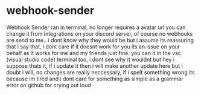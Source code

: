 # webhook-sender
Webhook Sender ran in terminal, no longer requires a avatar url you can change it from integrations on your discord server, of course no webhooks are send to me.. i dont know why they would be but i assume its reassuring that i say that, i dont care if it doesnt work for you its an issue on your behalf as it works for me and my friends just fine. you can it in the vsc (visual studio code) terminal too, i dont see why it wouldnt but hey i suppose thats it, if i update it then i will make another update here but i doubt i will, no changes are really neccessary, if i spelt something wrong its because im tired and i dont care for something as simple as a grammar error on github for crying out loud
